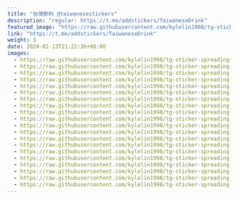 ```yaml
---
title: "台灣飲料 @taiwanesestickers"
description: "regular: https://t.me/addstickers/TaiwaneseDrink"
featured_image: "https://raw.githubusercontent.com/kylelin1998/tg-sticker-spreading-worldwide-images/main/img/1e431d91-8b10-4f55-a1ff-853aa3e84b46.jpg"
link: "https://t.me/addstickers/TaiwaneseDrink"
weight: 3
date: 2024-01-13T21:22:36+08:00
images:
  - https://raw.githubusercontent.com/kylelin1998/tg-sticker-spreading-worldwide-images/main/img/1e431d91-8b10-4f55-a1ff-853aa3e84b46.jpg
  - https://raw.githubusercontent.com/kylelin1998/tg-sticker-spreading-worldwide-images/main/img/91e6156a-f636-4415-947f-4c59e62bafb7.jpg
  - https://raw.githubusercontent.com/kylelin1998/tg-sticker-spreading-worldwide-images/main/img/1845b0cd-ef9f-4bfa-a0f1-a54372e68770.jpg
  - https://raw.githubusercontent.com/kylelin1998/tg-sticker-spreading-worldwide-images/main/img/698697f1-c084-439f-8223-b1a118bd7252.jpg
  - https://raw.githubusercontent.com/kylelin1998/tg-sticker-spreading-worldwide-images/main/img/731f1ca5-b6ce-4951-b048-0ab3176118e6.jpg
  - https://raw.githubusercontent.com/kylelin1998/tg-sticker-spreading-worldwide-images/main/img/62194172-d7eb-40da-8bbb-483efe7f9b43.jpg
  - https://raw.githubusercontent.com/kylelin1998/tg-sticker-spreading-worldwide-images/main/img/ce415ea6-b5a7-4510-91fa-f42b6ad4811c.jpg
  - https://raw.githubusercontent.com/kylelin1998/tg-sticker-spreading-worldwide-images/main/img/254913b0-3d97-4933-a0ef-6d1e22e61b24.jpg
  - https://raw.githubusercontent.com/kylelin1998/tg-sticker-spreading-worldwide-images/main/img/6356a137-1bff-448a-b612-1c6f7bd001ac.jpg
  - https://raw.githubusercontent.com/kylelin1998/tg-sticker-spreading-worldwide-images/main/img/88c35feb-fd6a-403a-8383-332597bdde9d.jpg
  - https://raw.githubusercontent.com/kylelin1998/tg-sticker-spreading-worldwide-images/main/img/6b5666c7-4191-460a-995b-2d4211407a3d.jpg
  - https://raw.githubusercontent.com/kylelin1998/tg-sticker-spreading-worldwide-images/main/img/d33a37d0-f542-4282-ac1d-c0520d5bf88f.jpg
  - https://raw.githubusercontent.com/kylelin1998/tg-sticker-spreading-worldwide-images/main/img/45c9750e-bd64-4cc1-ab1b-679724c56976.jpg
  - https://raw.githubusercontent.com/kylelin1998/tg-sticker-spreading-worldwide-images/main/img/2bb86af0-e2d0-4177-862e-a3d0d3e44cf8.jpg
  - https://raw.githubusercontent.com/kylelin1998/tg-sticker-spreading-worldwide-images/main/img/e01a76bd-91e3-46d6-9905-4ba12081d20d.jpg
  - https://raw.githubusercontent.com/kylelin1998/tg-sticker-spreading-worldwide-images/main/img/e00e4987-4fcb-4f64-806a-68f4ce92a438.jpg
  - https://raw.githubusercontent.com/kylelin1998/tg-sticker-spreading-worldwide-images/main/img/b84e8eb7-8766-4f3b-8055-77b35a1fdfe7.jpg
  - https://raw.githubusercontent.com/kylelin1998/tg-sticker-spreading-worldwide-images/main/img/2f633300-e263-41cf-9c15-1282dc708039.jpg
  - https://raw.githubusercontent.com/kylelin1998/tg-sticker-spreading-worldwide-images/main/img/9c5479e6-63ad-4b04-ae87-a28636a1d842.jpg
  - https://raw.githubusercontent.com/kylelin1998/tg-sticker-spreading-worldwide-images/main/img/cc0bc463-2784-4f08-8c70-4cd56f8b5eaf.jpg
---
```

